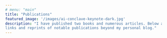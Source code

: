 ```yaml
---
# menu: "main"
title: "Publications"
featured_image: '/images/ai-conclave-keynote-dark.jpg'
description: "I have published two books and numerous articles. Below are a few 
links and reprints of notable publications beyond my personal blog."
---
```



